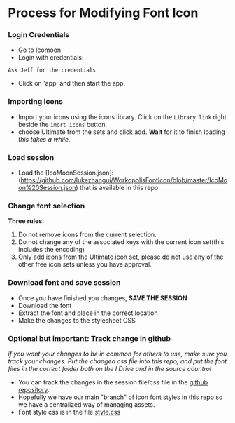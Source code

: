 Process for Modifying Font Icon
=========

### Login Credentials 
    
  - Go to [Icomoon]
  - Login with credentials:
```
Ask Jeff for the credentials 
```

  - Click on 'app' and then start the app.

### Importing Icons
- Import your icons using the icons library. Click on the `Library link` right beside the `imort icons` button. 
- choose Ultimate from the sets and click add. __Wait__ for it to finish loading *this takes a while*.

### Load session
- Load the [IcoMoonSession.json]:(https://github.com/lukezhangui/WorkopolisFontIcon/blob/master/IcoMoon%20Session.json) that is available in this repo:

### Change font selection
__Three rules:__

 1. Do not remove icons from the current selection.
 2. Do not change any of the associated keys with the current icon set(this includes the encoding)
 3. Only add icons from the Ultimate icon set, please do not use any of the other free icon sets unless you have approval.


### Download font and save session ###
 - Once you have finished you changes, __SAVE THE SESSION__
 - Download the font
 - Extract the font and place in the correct location
 - Make the changes to the stylesheet CSS 

### Optional but important: Track change in github ###
*if you want your changes to be in common for others to use, make sure you track your changes. Put the changed css file into this repo, and put the font files in the correct folder both on the I Drive and in the source countrol*
 - You can track the changes in the session file/css file in the [github repository].
 - Hopefully we have our main "branch" of icon font styles in this repo so we have a centralized way of managing assets.
 - Font style css is in the file [style.css]

  [style.css]: https://github.com/lukezhangui/WorkopolisFontIcon/blob/master/style.css
  [Icomoon]: http://icomoon.io/
  [github repository]: https://github.com/lukezhangui/WorkopolisFontIcon

